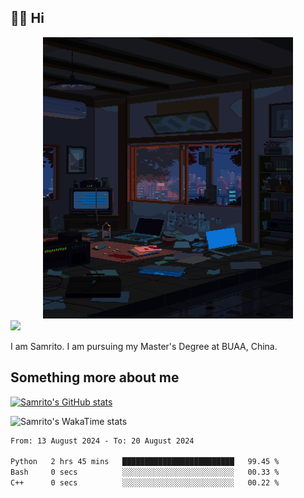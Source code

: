 ## 👋🏻 Hi

<div align="center">
<img alt="GIF" src="https://github.com/xiangsam/xiangsam/blob/271390e4ab50820a4594e3cb94b7ffaa6293de72/0_0EUAvTumWsRa2k6F.gif" width=400 height=450/>
</div>

<a href="https://github.com/xiangsam">
  <img src="https://komarev.com/ghpvc/?username=xiangsam&style=flat-square" />
</a>

I am Samrito. I am pursuing my Master's Degree at BUAA, China.


## Something more about me
[![Samrito's GitHub stats](https://github-readme-stats.vercel.app/api?username=xiangsam)](https://github.com/samrito/github-readme-stats)

![Samrito's WakaTime stats](https://github-readme-stats.vercel.app/api/wakatime?username=xiangsam\&layout=compact)

<!--START_SECTION:waka-->

```txt
From: 13 August 2024 - To: 20 August 2024

Python   2 hrs 45 mins   █████████████████████████   99.45 %
Bash     0 secs          ░░░░░░░░░░░░░░░░░░░░░░░░░   00.33 %
C++      0 secs          ░░░░░░░░░░░░░░░░░░░░░░░░░   00.22 %
```

<!--END_SECTION:waka-->

<!---
xiangsam/xiangsam is a ✨ special ✨ repository because its `README.md` (this file) appears on your GitHub profile.
You can click the Preview link to take a look at your changes.
--->
